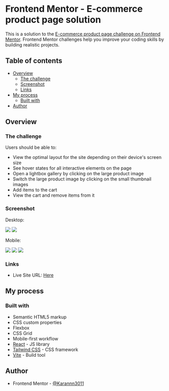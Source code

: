 # Frontend Mentor - E-commerce product page solution

This is a solution to the [E-commerce product page challenge on Frontend Mentor](https://www.frontendmentor.io/challenges/ecommerce-product-page-UPsZ9MJp6). Frontend Mentor challenges help you improve your coding skills by building realistic projects.

## Table of contents

- [Overview](#overview)
  - [The challenge](#the-challenge)
  - [Screenshot](#screenshot)
  - [Links](#links)
- [My process](#my-process)
  - [Built with](#built-with)
- [Author](#author)

## Overview

### The challenge

Users should be able to:

- View the optimal layout for the site depending on their device's screen size
- See hover states for all interactive elements on the page
- Open a lightbox gallery by clicking on the large product image
- Switch the large product image by clicking on the small thumbnail images
- Add items to the cart
- View the cart and remove items from it

### Screenshot

Desktop:

![](dd1.png)
![](dd2.png)

Mobile:

![](md1.png)
![](md2.png)
![](md3.png)

### Links

- Live Site URL: [Here](https://karannn3011.github.io/ecommerce-product-page-frontendmentor/)

## My process

### Built with

- Semantic HTML5 markup
- CSS custom properties
- Flexbox
- CSS Grid
- Mobile-first workflow
- [React](https://reactjs.org/) - JS library
- [Tailwind CSS](https://tailwindcss.com/) - CSS framework
- [Vite](https://vitejs.dev/) - Build tool

## Author

- Frontend Mentor - [@Karannn3011](https://www.frontendmentor.io/profile/Karannn3011)

